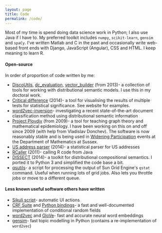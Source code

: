 ```yaml
---
layout: page
title: Code
permalink: /code/
---
```


Most of my time is spend doing data science work in Python; I also use Java if I have to. My preferred toolkit includes `numpy`, `scikit-learn`, `gensim` and `spaCy`. I've written Matlab and C in the past and occasionally write web-based front ends with Django, JavaScript (Angular), CSS and HTML. I keep meaning to learn R.

#### Open-source 
In order of proportion of code written by me:

 - [DiscoUtils](https://github.com/mbatchkarov/DiscoUtils), [dc_evaluation](https://github.com/mbatchkarov/dc_evaluation), [vector_builder](https://github.com/mbatchkarov/vector_builder) (from 2013)- a collection of tools for working with distributional semantic models. I use this in my doctoral work.
 - [Critical difference](https://github.com/mbatchkarov/critical_difference) (2014)- a tool for visualising the results of multiple tests for statistical significance. See website for examples.
 - [word2vec-inversion](https://github.com/mbatchkarov/word2vec-inversion)- investigating a recent state-of-the-art document classification method using distributional semantic information
 - [Project Plovdiv](http://mbatchkarov.github.io/Plovdiv/) (from 2009)- a tool for teaching graph theory and mathematical epidemiology. I have been working on this on and off since 2009 (with help from Vladislav Donchev). The software is now reasonably stable and is being used in [Widening Participation](http://www.sussex.ac.uk/study/wp) events at the Department of Mathematics at Sussex.
 - [US address parser](https://github.com/datamade/usaddress) (2014)- a statistical parser for US addresses
 - [RCaller](https://code.google.com/p/rcaller/) (2011)- calling R code from Java
 - [DISSECT](https://github.com/composes-toolkit/dissect) (2014)- a toolkit for distributional compositional semantics. I ported it to Python 3 and simplified the code base a bit.
 - [qsutils](https://github.com/mbatchkarov/qsutils)- a script for processing the output of Sun Grid Engine's `qstat` command. Useful when running lots of grid jobs. Also lets you throttle jobs or move to a different queue.


#### Less known useful software others have written
- [Sikuli script](http://www.sikuli.org)- automatic UI actions
- [CRF Suite](http://www.chokkan.org/software/crfsuite/) and [Python bindings](https://github.com/tpeng/python-crfsuite)- a fast and well-documented implementation of conditional random fields
- [word2vec](https://code.google.com/p/word2vec/) and [GloVe](http://www-nlp.stanford.edu/projects/glove/)- fast and accurate neural word embeddings
- [gensim](http://radimrehurek.com/gensim/)- fast topic modelling in Python (contains a re-implementation of `word2vec`)
